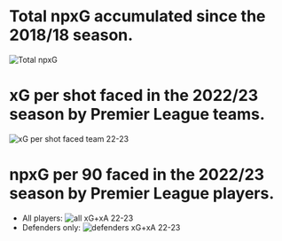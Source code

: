 
# Total npxG accumulated since the 2018/18 season. 

![Total npxG](https://user-images.githubusercontent.com/115564650/195126237-fd04eaf6-227c-4bbb-8329-a465fe0f3c08.png)

# xG per shot faced in the 2022/23 season by Premier League teams.
![xG per shot faced team 22-23](https://user-images.githubusercontent.com/115564650/195126228-bd77d64a-9589-4f9c-afb3-04c5f9fab404.png)

# npxG per 90 faced in the 2022/23 season by Premier League players.
- All players:
![all xG+xA 22-23](https://user-images.githubusercontent.com/115564650/195126234-f29764df-1ece-44fd-8709-3849f1cd673f.png)
- Defenders only:
![defenders xG+xA 22-23](https://user-images.githubusercontent.com/115564650/195126232-53c5ce7e-a1d5-4533-8a49-46aa544c5176.png)

